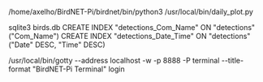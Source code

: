 /home/axelho/BirdNET-Pi/birdnet/bin/python3 /usr/local/bin/daily_plot.py

sqlite3 birds.db
CREATE INDEX "detections_Com_Name" ON "detections" ("Com_Name")
CREATE INDEX "detections_Date_Time" ON "detections" ("Date" DESC, "Time" DESC)

/usr/local/bin/gotty --address localhost -w -p 8888 -P terminal --title-format "BirdNET-Pi Terminal" login
